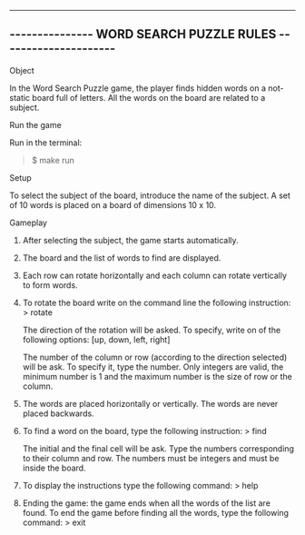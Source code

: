 -------------------------------------------------------------
--------------- WORD SEARCH PUZZLE RULES ---------------------
--------------------------------------------------------------

Object 

In the Word Search Puzzle game, the player finds hidden 
words on a not-static board full of letters. All the 
words on the board are related to a subject.


Run the game

Run in the terminal:

>$      make run

Setup

To select the subject of the board, introduce the name 
of the subject. A set of 10 words is placed on a board 
of dimensions 10 x 10.

Gameplay

1. After selecting the subject, the game starts automatically.
2. The board and the list of words to find are displayed.
3. Each row can rotate horizontally and each column can rotate
	vertically to form words.
4. To rotate the board write on the command line the following 
	instruction:
			> rotate

   	The direction of the rotation will be asked. To specify, 
   	write on of the following options:
   			[up, down, left, right]

	The number of the column or row (according to the direction
	 selected) will be ask. To specify it, type the number. 
	 Only integers are valid, the minimum number is 1 and the
	 maximum number is the size of row or the column.

5. The words are placed horizontally or vertically. The words
	are never placed backwards.
6. To find a word on the board, type the following instruction:
			> find

	The initial and the final cell will be ask. Type the 
	numbers corresponding to their column and row. The numbers
	must be integers and must be inside the board.
7. To display the instructions type the following command:
			> help

8. Ending the game: the game ends when all the words of the 
	list are found.  To end the game before finding all the 
	words, type the following command:
			> exit

